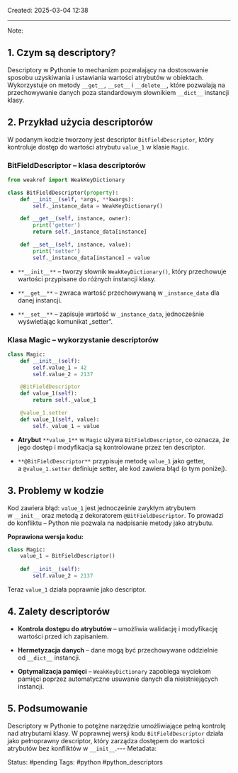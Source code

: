 Created: 2025-03-04 12:38

--- 
Note: 
## 1. Czym są descriptory?

Descriptory w Pythonie to mechanizm pozwalający na dostosowanie sposobu uzyskiwania i ustawiania wartości atrybutów w obiektach. Wykorzystuje on metody `__get__`, `__set__` i `__delete__`, które pozwalają na przechowywanie danych poza standardowym słownikiem `__dict__` instancji klasy.

## 2. Przykład użycia descriptorów

W podanym kodzie tworzony jest descriptor `BitFieldDescriptor`, który kontroluje dostęp do wartości atrybutu `value_1` w klasie `Magic`.

### **BitFieldDescriptor – klasa descriptorów**

```python
from weakref import WeakKeyDictionary

class BitFieldDescriptor(property):
    def __init__(self, *args, **kwargs):
        self._instance_data = WeakKeyDictionary()

    def __get__(self, instance, owner):
        print('getter')
        return self._instance_data[instance]

    def __set__(self, instance, value):
        print('setter')
        self._instance_data[instance] = value
```

- `**__init__**` – tworzy słownik `WeakKeyDictionary()`, który przechowuje wartości przypisane do różnych instancji klasy.
    
- `**__get__**` – zwraca wartość przechowywaną w `_instance_data` dla danej instancji.
    
- `**__set__**` – zapisuje wartość w `_instance_data`, jednocześnie wyświetlając komunikat „setter”.
    

### **Klasa Magic – wykorzystanie descriptorów**

```python
class Magic:
    def __init__(self):
        self.value_1 = 42
        self.value_2 = 2137

    @BitFieldDescriptor
    def value_1(self):
        return self._value_1

    @value_1.setter
    def value_1(self, value):
        self._value_1 = value
```

- **Atrybut** `**value_1**` w `Magic` używa `BitFieldDescriptor`, co oznacza, że jego dostęp i modyfikacja są kontrolowane przez ten descriptor.
    
- `**@BitFieldDescriptor**` przypisuje metodę `value_1` jako getter, a `@value_1.setter` definiuje setter, ale kod zawiera błąd (o tym poniżej).
    

## 3. Problemy w kodzie

Kod zawiera błąd: `value_1` jest jednocześnie zwykłym atrybutem w `__init__` oraz metodą z dekoratorem `@BitFieldDescriptor`. To prowadzi do konfliktu – Python nie pozwala na nadpisanie metody jako atrybutu.

**Poprawiona wersja kodu:**

```python
class Magic:
    value_1 = BitFieldDescriptor()
    
    def __init__(self):
        self.value_2 = 2137
```

Teraz `value_1` działa poprawnie jako descriptor.

## 4. Zalety descriptorów

- **Kontrola dostępu do atrybutów** – umożliwia walidację i modyfikację wartości przed ich zapisaniem.
    
- **Hermetyzacja danych** – dane mogą być przechowywane oddzielnie od `__dict__` instancji.
    
- **Optymalizacja pamięci** – `WeakKeyDictionary` zapobiega wyciekom pamięci poprzez automatyczne usuwanie danych dla nieistniejących instancji.
    

## 5. Podsumowanie

Descriptory w Pythonie to potężne narzędzie umożliwiające pełną kontrolę nad atrybutami klasy. W poprawnej wersji kodu `BitFieldDescriptor` działa jako pełnoprawny descriptor, który zarządza dostępem do wartości atrybutów bez konfliktów w `__init__`.--- 
Metadata: 

Status: #pending 
Tags: #python #python_descriptors
```
